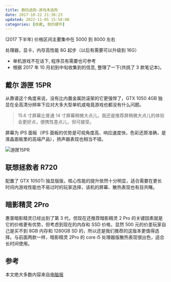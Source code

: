 ```yaml
---
title: 数码选购-游戏本选购
date: 2017-10-22 21:38:23
updated: 2022-11-05 15:58:00
categories: [收藏, 我的硬件]
---
```


(2017 下半年) 价格区间主要集中在 5000 到 8000 左右

处理器，显卡，内存高性能 8G 起步（以后有需要可以升级到 16G）

- 单机游戏不在话下, 程序员有需要也可参考
- 根据 2017 年 10 月初到中旬收集到的信息, 整理了一下(共挑了 3 款笔记本)。

## 戴尔 游匣 15PR

从靠谱这个角度来说，没有比内置金属防滚架的它更强悍了，GTX 1050 4GB 独显在全高清分辨率下应对大多大型单机或电竟游戏也都没有什么问题。

> 15.6 寸屏幕比普通 14 寸屏幕稍微大点儿，我还是推荐屏稍微大点儿的体验会更好点，便携性差点儿，但可接受。

屏幕为 IPS 面板（IPS 面板的优势是可视角度高、响应速度快，色彩还原准确，是液晶面板里的高端产品），扬声器表现也相当不错。

<!-- more -->

![游匣15PR](/images/收藏-我的硬件/2017年-高性价比游戏本选购/游匣15PR.png)

## 联想拯救者 R720

配置了 GTX 1050Ti 独显版版，核心性能的提升依然十分明显，适合需要在更长时间内游戏性能也不易过时的玩家选择，该机的屏幕、散热表现也有目共睹。

## 暗影精灵 2Pro

惠普暗影精灵已经出到了第 3 代，但现在还推荐暗影精灵 2 Pro 的关键因素就是它的价格更有优势，但考虑到现在的内存和 SSD 价格，显然 500 元的价差玩家自己是买不到 8GB 内存和 1280GB SD 的，所以还是我们推荐的这版本更值得选择。与前面两款一样，暗影精灵 2Pro 的 core i5 处理器版散热表现很出色，适合长时间使用。

## 参考

本文绝大多数内容来自[电脑报](http://www.icpcw.com/)

